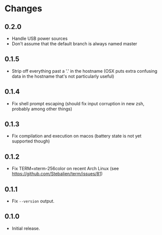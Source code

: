 # Changes

## 0.2.0

* Handle USB power sources
* Don't assume that the default branch is always named master

## 0.1.5

* Strip off everything past a '.' in the hostname (OSX puts extra confusing
  data in the hostname that's not particularly useful)

## 0.1.4

* Fix shell prompt escaping (should fix input corruption in new zsh, probably
  among other things)

## 0.1.3

* Fix compilation and execution on macos (battery state is not yet supported
  though)

## 0.1.2

* Fix TERM=xterm-256color on recent Arch Linux
  (see https://github.com/Stebalien/term/issues/81)

## 0.1.1

* Fix `--version` output.

## 0.1.0

* Initial release.
